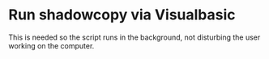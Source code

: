 # Run shadowcopy via Visualbasic

This is needed so the script runs in the background, not disturbing the user working on the computer.
